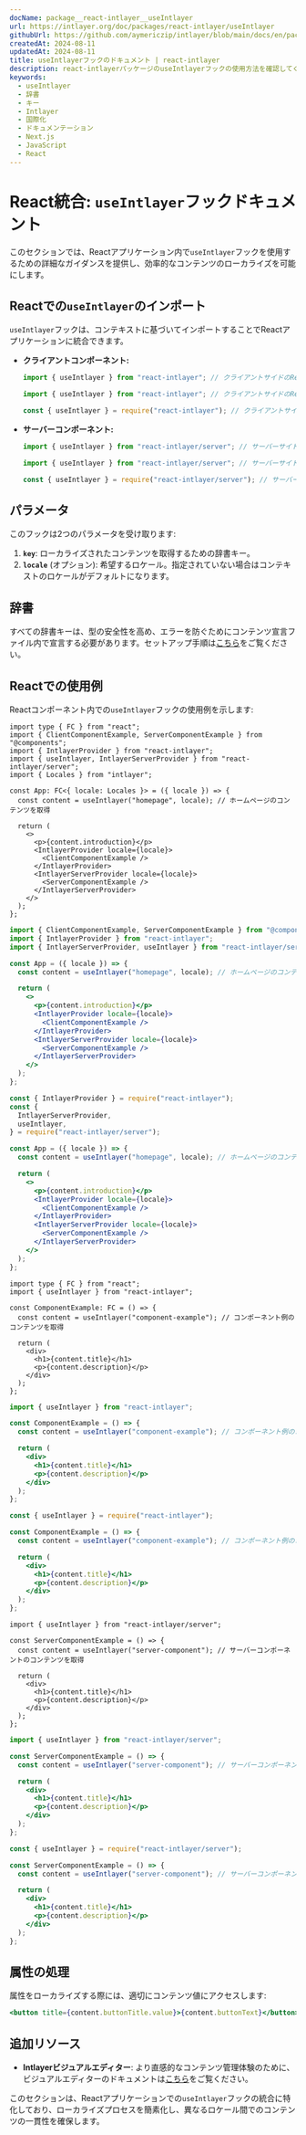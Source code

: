 ```yaml
---
docName: package__react-intlayer__useIntlayer
url: https://intlayer.org/doc/packages/react-intlayer/useIntlayer
githubUrl: https://github.com/aymericzip/intlayer/blob/main/docs/en/packages/react-intlayer/useIntlayer.md
createdAt: 2024-08-11
updatedAt: 2024-08-11
title: useIntlayerフックのドキュメント | react-intlayer
description: react-intlayerパッケージのuseIntlayerフックの使用方法を確認してください
keywords:
  - useIntlayer
  - 辞書
  - キー
  - Intlayer
  - 国際化
  - ドキュメンテーション
  - Next.js
  - JavaScript
  - React
---
```


# React統合: `useIntlayer`フックドキュメント

このセクションでは、Reactアプリケーション内で`useIntlayer`フックを使用するための詳細なガイダンスを提供し、効率的なコンテンツのローカライズを可能にします。

## Reactでの`useIntlayer`のインポート

`useIntlayer`フックは、コンテキストに基づいてインポートすることでReactアプリケーションに統合できます。

- **クライアントコンポーネント:**

  ```typescript codeFormat="typescript"
  import { useIntlayer } from "react-intlayer"; // クライアントサイドのReactコンポーネントで使用
  ```

  ```javascript codeFormat="esm"
  import { useIntlayer } from "react-intlayer"; // クライアントサイドのReactコンポーネントで使用
  ```

  ```javascript codeFormat="commonjs"
  const { useIntlayer } = require("react-intlayer"); // クライアントサイドのReactコンポーネントで使用
  ```

- **サーバーコンポーネント:**

  ```typescript codeFormat="commonjs"
  import { useIntlayer } from "react-intlayer/server"; // サーバーサイドのReactコンポーネントで使用
  ```

  ```javascript codeFormat="esm"
  import { useIntlayer } from "react-intlayer/server"; // サーバーサイドのReactコンポーネントで使用
  ```

  ```javascript codeFormat="commonjs"
  const { useIntlayer } = require("react-intlayer/server"); // サーバーサイドのReactコンポーネントで使用
  ```

## パラメータ

このフックは2つのパラメータを受け取ります:

1. **`key`**: ローカライズされたコンテンツを取得するための辞書キー。
2. **`locale`** (オプション): 希望するロケール。指定されていない場合はコンテキストのロケールがデフォルトになります。

## 辞書

すべての辞書キーは、型の安全性を高め、エラーを防ぐためにコンテンツ宣言ファイル内で宣言する必要があります。セットアップ手順は[こちら](https://github.com/aymericzip/intlayer/blob/main/docs/ja/dictionary/get_started.md)をご覧ください。

## Reactでの使用例

Reactコンポーネント内での`useIntlayer`フックの使用例を示します:

```tsx fileName="src/app.tsx" codeFormat="typescript"
import type { FC } from "react";
import { ClientComponentExample, ServerComponentExample } from "@components";
import { IntlayerProvider } from "react-intlayer";
import { useIntlayer, IntlayerServerProvider } from "react-intlayer/server";
import { Locales } from "intlayer";

const App: FC<{ locale: Locales }> = ({ locale }) => {
  const content = useIntlayer("homepage", locale); // ホームページのコンテンツを取得

  return (
    <>
      <p>{content.introduction}</p>
      <IntlayerProvider locale={locale}>
        <ClientComponentExample />
      </IntlayerProvider>
      <IntlayerServerProvider locale={locale}>
        <ServerComponentExample />
      </IntlayerServerProvider>
    </>
  );
};
```

```jsx fileName="src/app.mjx" codeFormat="esm"
import { ClientComponentExample, ServerComponentExample } from "@components";
import { IntlayerProvider } from "react-intlayer";
import { IntlayerServerProvider, useIntlayer } from "react-intlayer/server";

const App = ({ locale }) => {
  const content = useIntlayer("homepage", locale); // ホームページのコンテンツを取得

  return (
    <>
      <p>{content.introduction}</p>
      <IntlayerProvider locale={locale}>
        <ClientComponentExample />
      </IntlayerProvider>
      <IntlayerServerProvider locale={locale}>
        <ServerComponentExample />
      </IntlayerServerProvider>
    </>
  );
};
```

```jsx fileName="src/app.csx" codeFormat="commonjs"
const { IntlayerProvider } = require("react-intlayer");
const {
  IntlayerServerProvider,
  useIntlayer,
} = require("react-intlayer/server");

const App = ({ locale }) => {
  const content = useIntlayer("homepage", locale); // ホームページのコンテンツを取得

  return (
    <>
      <p>{content.introduction}</p>
      <IntlayerProvider locale={locale}>
        <ClientComponentExample />
      </IntlayerProvider>
      <IntlayerServerProvider locale={locale}>
        <ServerComponentExample />
      </IntlayerServerProvider>
    </>
  );
};
```

```tsx fileName="src/components/ComponentExample.tsx" codeFormat="typescript"
import type { FC } from "react";
import { useIntlayer } from "react-intlayer";

const ComponentExample: FC = () => {
  const content = useIntlayer("component-example"); // コンポーネント例のコンテンツを取得

  return (
    <div>
      <h1>{content.title}</h1>
      <p>{content.description}</p>
    </div>
  );
};
```

```jsx fileName="src/components/ComponentExample.mjx" codeFormat="esm"
import { useIntlayer } from "react-intlayer";

const ComponentExample = () => {
  const content = useIntlayer("component-example"); // コンポーネント例のコンテンツを取得

  return (
    <div>
      <h1>{content.title}</h1>
      <p>{content.description}</p>
    </div>
  );
};
```

```jsx fileName="src/components/ComponentExample.csx" codeFormat="commonjs"
const { useIntlayer } = require("react-intlayer");

const ComponentExample = () => {
  const content = useIntlayer("component-example"); // コンポーネント例のコンテンツを取得

  return (
    <div>
      <h1>{content.title}</h1>
      <p>{content.description}</p>
    </div>
  );
};
```

```tsx fileName="src/components/ServerComponentExample.tsx" codeFormat="typescript"
import { useIntlayer } from "react-intlayer/server";

const ServerComponentExample = () => {
  const content = useIntlayer("server-component"); // サーバーコンポーネントのコンテンツを取得

  return (
    <div>
      <h1>{content.title}</h1>
      <p>{content.description}</p>
    </div>
  );
};
```

```jsx fileName="src/components/ServerComponentExample.mjx" codeFormat="esm"
import { useIntlayer } from "react-intlayer/server";

const ServerComponentExample = () => {
  const content = useIntlayer("server-component"); // サーバーコンポーネントのコンテンツを取得

  return (
    <div>
      <h1>{content.title}</h1>
      <p>{content.description}</p>
    </div>
  );
};
```

```jsx fileName="src/components/ServerComponentExample.csx" codeFormat="commonjs"
const { useIntlayer } = require("react-intlayer/server");

const ServerComponentExample = () => {
  const content = useIntlayer("server-component"); // サーバーコンポーネントのコンテンツを取得

  return (
    <div>
      <h1>{content.title}</h1>
      <p>{content.description}</p>
    </div>
  );
};
```

## 属性の処理

属性をローカライズする際には、適切にコンテンツ値にアクセスします:

```jsx
<button title={content.buttonTitle.value}>{content.buttonText}</button>
```

## 追加リソース

- **Intlayerビジュアルエディター**: より直感的なコンテンツ管理体験のために、ビジュアルエディターのドキュメントは[こちら](https://github.com/aymericzip/intlayer/blob/main/docs/ja/intlayer_visual_editor.md)をご覧ください。

このセクションは、Reactアプリケーションでの`useIntlayer`フックの統合に特化しており、ローカライズプロセスを簡素化し、異なるロケール間でのコンテンツの一貫性を確保します。
